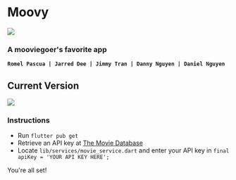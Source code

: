 # Moovy  
![](https://i.gyazo.com/457f5fed0a30eefcdf5badf2fd696657.png)

### A mooviegoer's favorite app  
**`Romel Pascua | Jarred Dee | Jimmy Tran | Danny Nguyen | Daniel Nguyen`**

## Current Version
![](https://media.giphy.com/media/7bBfO7UazurNafsB0Y/giphy.gif)

### Instructions
- Run `flutter pub get`
- Retrieve an API key at [The Movie Database](https://www.themoviedb.org/)
- Locate `lib/services/movie_service.dart` and enter your API key in `final apiKey = 'YOUR API KEY HERE';`

You're all set!
